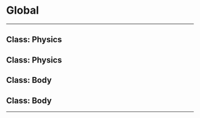 # Global





* * *

## Class: Physics



## Class: Physics



## Class: Body



## Class: Body




* * *










